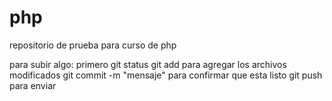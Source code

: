 # php
repositorio de prueba para curso de php

para subir algo:
    primero git status 
    git add para agregar los archivos modificados
    git commit -m "mensaje" para confirmar que esta listo
    git push para enviar
